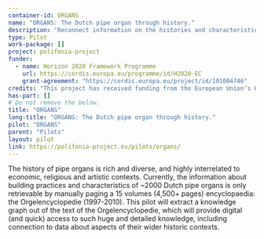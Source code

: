 ```yaml
---
container-id: ORGANS
name: "ORGANS: The Dutch pipe organ through history."
description: "Reconnect information on the histories and characteristics of historic organs in the Netherlands."
type: Pilot
work-package: []
project: polifonia-project
funder:
  - name: Horizon 2020 Framework Programme
    url: https://cordis.europa.eu/programme/id/H2020-EC
    grant-agreement: "https://cordis.europa.eu/project/id/101004746"
credits: "This project has received funding from the European Union’s Horizon 2020 research and innovation programme under grant agreement N. 101004746."
has-part: []
# Do not remove the below.
title: "ORGANS"
long-title: "ORGANS: The Dutch pipe organ through history."
pilot: "ORGANS"
parent: "Pilots"
layout: pilot
link: https://polifonia-project.eu/pilots/organs/
--- 
```


The history of pipe organs is rich and diverse, and highly interrelated to economic, religious and artistic contexts. Currently, the information about building practices and characteristics of ~2000 Dutch pipe organs is only retrievable by manually paging a 15 volumes (4,500+ pages) encyclopaedia: the Orgelencyclopedie (1997-2010). This pilot will extract a knowledge graph out of the text of the Orgelencyclopedie, which will provide digital (and quick) access to such huge and detailed knowledge, including connection to data about aspects of their wider historic contexts. 

